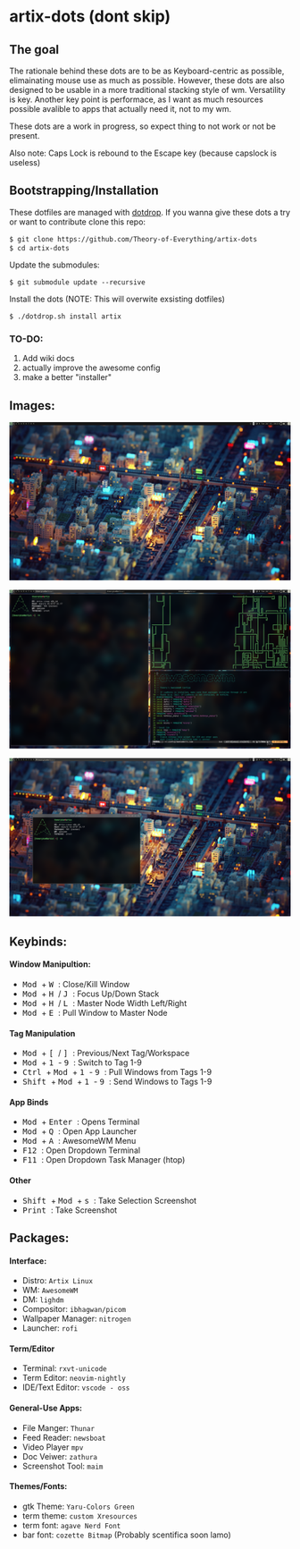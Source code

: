 
# artix-dots (dont skip)
## The goal

The rationale behind these dots are to be as Keyboard-centric as possible, elimainating mouse use as much as possible. However, these dots are also designed to be usable in a more traditional stacking style of wm. Versatility is key. Another key point is performace, as I want as much resources possible avalible to apps that actually need it, not to my wm.

These dots are a work in progress, so expect thing to not work or not be present.

Also note: Caps Lock is rebound to the Escape key (because capslock is useless)

## Bootstrapping/Installation

These dotfiles are managed with [dotdrop](https://github.com/deadc0de6/dotdrop).
If you wanna give these dots a try or want to contribute clone this repo:
```
$ git clone https://github.com/Theory-of-Everything/artix-dots
$ cd artix-dots
```
Update the submodules:
```
$ git submodule update --recursive
```
Install the dots (NOTE: This will overwite exsisting dotfiles)
```
$ ./dotdrop.sh install artix
```
### TO-DO:
1. Add wiki docs
2. actually improve the awesome config
3. make a better "installer"
## Images:
![Empty Destop](/images/rev2/desktop_empty.png)

![Terminal Apps](/images/rev2/desktop_windows.png)

![Floating Window on Desktop](/images/rev2/desktop_floating.png)

## Keybinds:
#### Window Manipultion:
- <kbd> Mod </kbd> + <kbd> W </kbd> : Close/Kill Window 
- <kbd> Mod </kbd> + <kbd> H </kbd> / <kbd> J </kbd> : Focus Up/Down Stack
- <kbd> Mod </kbd> + <kbd> H </kbd> / <kbd> L </kbd> : Master Node Width Left/Right
- <kbd> Mod </kbd> + <kbd> E </kbd> : Pull Window to Master Node 


#### Tag Manipulation
- <kbd> Mod </kbd> + <kbd> [ </kbd> / <kbd> ] </kbd> : Previous/Next Tag/Workspace
- <kbd> Mod </kbd> + <kbd> 1 </kbd> - <kbd> 9 </kbd> : Switch to Tag 1-9
- <kbd> Ctrl </kbd> + <kbd> Mod </kbd> + <kbd> 1 </kbd> - <kbd> 9 </kbd> : Pull Windows from Tags 1-9
- <kbd> Shift </kbd> + <kbd> Mod </kbd> + <kbd> 1 </kbd> - <kbd> 9 </kbd> : Send Windows to Tags 1-9

#### App Binds
- <kbd> Mod </kbd> + <kbd> Enter </kbd> : Opens Terminal
- <kbd> Mod </kbd> + <kbd> Q </kbd> : Open App Launcher
- <kbd> Mod </kbd> + <kbd> A </kbd> : AwesomeWM Menu
- <kbd> F12 </kbd> : Open Dropdown Terminal
- <kbd> F11 </kbd> : Open Dropdown Task Manager (htop)

#### Other
- <kbd> Shift </kbd> + <kbd> Mod </kbd> + <kbd> s </kbd> : Take Selection Screenshot
- <kbd> Print </kbd> : Take Screenshot

## Packages:
#### Interface:
- Distro: `Artix Linux`
- WM: `AwesomeWM`
- DM: `lighdm`
- Compositor: `ibhagwan/picom`
- Wallpaper Manager: `nitrogen`
- Launcher: `rofi`

#### Term/Editor
- Terminal: `rxvt-unicode`
- Term Editor: `neovim-nightly`
- IDE/Text Editor: `vscode - oss`

#### General-Use Apps:

- File Manger: `Thunar`
- Feed Reader: `newsboat`
- Video Player `mpv`
- Doc Veiwer: `zathura`
- Screenshot Tool: `maim`

#### Themes/Fonts:

- gtk Theme: `Yaru-Colors Green`
- term theme: `custom Xresources`
- term font: `agave Nerd Font`
- bar font: `cozette Bitmap` (Probably scentifica soon lamo)


